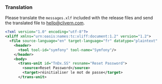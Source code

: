 ### Translation

Please translate the `messages.xlf` included with the release files and send the translated file to [hello@clivern.com](mailto:hello@clivern.com).

```xml
<?xml version="1.0" encoding="utf-8"?>
<xliff xmlns="urn:oasis:names:tc:xliff:document:1.2" version="1.2">
  <file source-language="en" target-language="fr" datatype="plaintext" original="file.ext">
    <header>
      <tool tool-id="symfony" tool-name="Symfony"/>
    </header>
    <body>
      <trans-unit id="TnDx.SS" resname="Reset Password">
        <source>Reset Password</source>
        <target>réinitialiser le mot de passe</target>
      </trans-unit>
```
